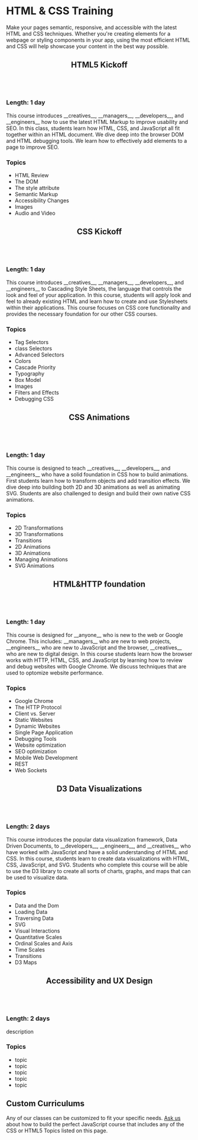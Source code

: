 HTML &amp; CSS Training
=======

Make your pages semantic, responsive, and accessible with the latest HTML and CSS techniques.
Whether you're creating elements for a webpage or styling components in your app, using the most
efficient HTML and CSS will help showcase your content in the best way possible.

<section class="mh-course">
  <header>
    <h2>HTML5 Kickoff</h2>
  </header>
  <div>
    <img src="/img/logo/html5.png" class="free" alt="" />
    <div>
      <h3>Length: 1 day</h3>
      <p>
      This course introduces __creatives__, __managers__, __developers__, and __engineers__
      how to use the latest HTML Markup to improve usability and SEO. In this class, students
      learn how HTML, CSS, and JavaScript all fit together within an HTML document. We dive deep
      into the browser DOM and HTML debugging tools. We learn how to effectively add elements
      to a page to improve SEO.
      </p>
    </div>
    <div>
      <h3>Topics</h3>
      <ul>
        <li>HTML Review</li>
        <li>The DOM</li>
        <li>The style attribute</li>
        <li>Semantic Markup</li>
        <li>Accessibility Changes</li>
        <li>Images</li>
        <li>Audio and Video</li>
      </ul>
    </div>
  </div>
</section>

<!--
<section class="mh-course">
  <header>
    <h2>HTML5 Pro</h2>
  </header>
  <div>
    <img src="/img/logo/html5-pro.png" class="free" alt="" />
    <div>
      <h3>Length: 1 day</h3>
      <p>

      </p>
    </div>
    <div>
      <h3>Topics</h3>
      <ul>
        <li>Form Validation</li>
        <li>Uploading Files</li>
        <li>Drag and Drop API</li>
        <li>SVG</li>
        <li>Canvas</li>
        <li>Geolocation</li>
        <li>Media Capture</li>
      </ul>
    </div>
  </div>
</section>
-->

<section class="mh-course">
  <header>
    <h2>CSS Kickoff</h2>
  </header>
  <div>
    <img src="/img/logo/css.png" class="free" alt="" />
    <div>
      <h3>Length: 1 day</h3>
      <p>
      This course introduces __creatives__, __managers__, __developers__, and __engineers__
      to Cascading Style Sheets, the language that controls the look and feel of your application.
      In this course, students will apply look and feel to already existing HTML and learn
      how to create and use Stylesheets within their applications. This course focuses on
      CSS core functionality and provides the necessary foundation for our other CSS courses.
      </p>
    </div>
    <div>
      <h3>Topics</h3>
      <ul>
        <li>Tag Selectors</li>
        <li>class Selectors</li>
        <li>Advanced Selectors</li>
        <li>Colors</li>
        <li>Cascade Priority</li>
        <li>Typography</li>
        <li>Box Model</li>
        <li>Images</li>
        <li>Filters and Effects</li>
        <li>Debugging CSS</li>
      </ul>
    </div>
  </div>
</section>

<section class="mh-course">
  <header>
    <h2>CSS Animations</h2>
  </header>
  <div>
    <img src="/img/logo/css.png" class="free spin-pop" alt="" />
    <div>
      <h3>Length: 1 day</h3>
      <p>
      This course is designed to teach __creatives__, __developers__, and __engineers__
      who have a solid foundation in CSS how to build animations. First students
      learn how to transform objects and add transition effects. We dive deep into
      building both 2D and 3D animations as well as animating SVG. Students are also challenged
      to design and build their own native CSS animations.
      </p>
    </div>
    <div>
      <h3>Topics</h3>
      <ul>
        <li>2D Transformations</li>
        <li>3D Transformations</li>
        <li>Transitions</li>
        <li>2D Animations</li>
        <li>3D Animations</li>
        <li>Managing Animations</li>
        <li>SVG Animations</li>
      </ul>
    </div>
  </div>
</section>

<section class="mh-course">
  <header>
    <h2>HTML&amp;HTTP foundation</h2>
  </header>
  <div>
    <img src="/img/logo/chrome.png" class="free" alt="" />
    <div>
      <h3>Length: 1 day</h3>
      <p>
      This course is designed for __anyone__ who is new to the web or Google Chrome.
      This includes: __managers__ who are new to web projects, __engineers__ who are new to JavaScript
      and the browser, __creatives__ who are new to digital design. In this course
      students learn how the browser works with HTTP, HTML, CSS, and JavaScript by learning
      how to review and debug websites with Google Chrome. We discuss techniques that are used
      to optomize website performance.
      </p>
    </div>
    <div>
      <h3>Topics</h3>
      <ul>
        <li>Google Chrome</li>
        <li>The HTTP Protocol</li>
        <li>Client vs. Server</li>
        <li>Static Websites</li>
        <li>Dynamic Websites</li>
        <li>Single Page Application</li>
        <li>Debugging Tools</li>
        <li>Website optimization</li>
        <li>SEO optimization</li>
        <li>Mobile Web Development</li>
        <li>REST</li>
        <li>Web Sockets</li>
      </ul>
    </div>
  </div>
</section>

<section class="mh-course">
  <header>
    <h2>D3 Data Visualizations</h2>
  </header>
  <div>
    <img src="/img/logo/d3.png" class="free" alt="" />
    <div>
      <h3>Length: 2 days</h3>
      <p>
      This course introduces the popular data visualization framework, Data Driven Documents, to __developers__,
      __engineers__, and __creatives__ who have worked with JavaScript and have a solid understanding of HTML and CSS.
      In this course, students learn to create data visualizations with HTML, CSS, JavaScript, and SVG. Students
      who complete this course will be able to use the D3 library to create all sorts of charts, graphs, and maps
      that can be used to visualize data.
      </p>
    </div>
    <div>
      <h3>Topics</h3>
      <ul>
        <li>Data and the Dom</li>
        <li>Loading Data</li>
        <li>Traversing Data</li>
        <li>SVG</li>
        <li>Visual Interactions</li>
        <li>Quantitative Scales</li>
        <li>Ordinal Scales and Axis</li>
        <li>Time Scales</li>
        <li>Transitions</li>
        <li>D3 Maps</li>
      </ul>
    </div>
  </div>
</section>

<section class="mh-course">
  <header>
    <h2>Accessibility and UX Design</h2>
  </header>
  <div>
    <img src="/img/logo/accessibility.png" class="free" alt="" />
    <div>
      <h3>Length: 2 days</h3>
      <p>description
      </p>
    </div>
    <div>
      <h3>Topics</h3>
      <ul>
        <li>topic</li>
        <li>topic</li>
        <li>topic</li>
        <li>topic</li>
        <li>topic</li>
      </ul>
    </div>
  </div>
</section>

## Custom Curriculums
Any of our classes can be customized to fit your specific needs. <a href="/contact">Ask us</a> about how to
build the perfect JavaScript course that includes any of the CSS or HTML5 Topics
listed on this page.
